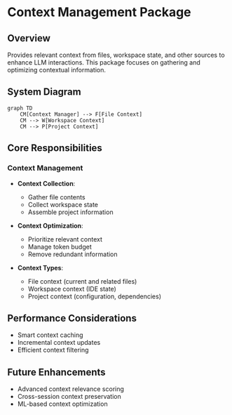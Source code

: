 # Context Management Package

## Overview

Provides relevant context from files, workspace state, and other sources to enhance LLM interactions. This package focuses on gathering and optimizing contextual information.

## System Diagram

```mermaid
graph TD
    CM[Context Manager] --> F[File Context]
    CM --> W[Workspace Context]
    CM --> P[Project Context]
```

## Core Responsibilities

### Context Management

- **Context Collection**:
  - Gather file contents
  - Collect workspace state
  - Assemble project information

- **Context Optimization**:
  - Prioritize relevant context
  - Manage token budget
  - Remove redundant information

- **Context Types**:
  - File context (current and related files)
  - Workspace context (IDE state)
  - Project context (configuration, dependencies)

## Performance Considerations

- Smart context caching
- Incremental context updates
- Efficient context filtering

## Future Enhancements

- Advanced context relevance scoring
- Cross-session context preservation
- ML-based context optimization
